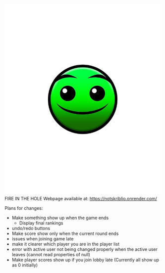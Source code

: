 ![normal](images/normal.jpg)
FIRE IN THE HOLE
Webpage available at: https://notskriblio.onrender.com/

Plans for changes:
- Make something show up when the game ends
   - Display final rankings
- undo/redo buttons
- Make score show only when the current round ends
- issues when joining game late
- make it clearer which player you are in the player list
- error with active user not being changed properly when the active user leaves (cannot read properties of null)
- Make player scores show up if you join lobby late (Currently all show up as 0 initially)